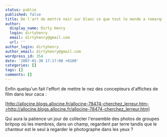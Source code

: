 ```yaml
---
status: publie
published: false
title: De l'art de mettre noir sur blanc ce que tout le monde a remarqué
author:
  display_name: Dirty Henry
  login: dirtyhenry
  email: dirtyhenry@gmail.com
  url: ''
author_login: dirtyhenry
author_email: dirtyhenry@gmail.com
wordpress_id: 354
date: '2007-01-30 17:17:00 +0100'
categories: []
tags: []
comments: []
---
```

Enfin quelqu'un fait l'effort de mettre le nez des concepteurs d'affiches de film dans leur caca :

[http://allocine.blogs.allocine.fr/allocine-78474-cherchez_lerreur.htm->http://allocine.blogs.allocine.fr/allocine-78474-cherchez_lerreur.htm] 

Qui aura la patience un jour de collecter l'ensemble des photos de groupes britpop où les membres, dans un champ, regardent par terre tandis que le chanteur est le seul à regarder le photographe dans les yeux ?
